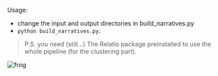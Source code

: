 Usage:
* change the input and output directories in build_narratives.py
* `python build_narratives.py`.

> P.S. you need (still...) The Relatio package preinstalled to use the whole pipeline (for the clustering part).

![frog](https://github.com/user-attachments/assets/3b8c81e1-9c23-4dd0-a13c-fad6f8387e3e)



